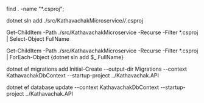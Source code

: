 find . -name "*.csproj";

dotnet sln add ./src/KathavachakMicroservice/*/*.csproj

Get-ChildItem -Path ./src/KathavachakMicroservice -Recurse -Filter *.csproj | Select-Object FullName

Get-ChildItem -Path ./src/KathavachakMicroservice -Recurse -Filter *.csproj | ForEach-Object {dotnet sln add $_.FullName}

dotnet ef migrations add Initial-Create --output-dir Migrations --context KathavachakDbContext --startup-project ../Kathavachak.API

dotnet ef database update --context KathavachakDbContext --startup-project ../Kathavachak.API